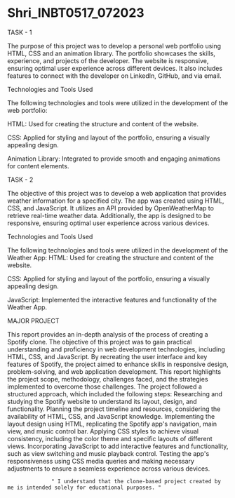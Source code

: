 # Shri_INBT0517_072023
TASK - 1

The purpose of this project was to develop a personal web portfolio using HTML, CSS and an animation library. The portfolio showcases the skills, experience, and projects of the developer. The website is responsive, ensuring optimal user experience across different devices. It also includes features to connect with the developer on LinkedIn, GitHub, and via email.

Technologies and Tools Used

The following technologies and tools were utilized in the development of the web portfolio:

HTML: Used for creating the structure and content of the website.

CSS: Applied for styling and layout of the portfolio, ensuring a visually appealing design.

Animation Library: Integrated to provide smooth and engaging animations for content elements.

TASK - 2

The objective of this project was to develop a web application that provides weather information for a specified city. The app was created using HTML, CSS, and JavaScript. It utilizes an API provided by OpenWeatherMap to retrieve real-time weather data. Additionally, the app is designed to be responsive, ensuring optimal user experience across various devices.

Technologies and Tools Used

The following technologies and tools were utilized in the development of the Weather App: HTML: Used for creating the structure and content of the website.

CSS: Applied for styling and layout of the portfolio, ensuring a visually appealing design.

JavaScript: Implemented the interactive features and functionality of the Weather App.

MAJOR PROJECT

This report provides an in-depth analysis of the process of creating a Spotify clone. The objective of this project was to gain practical understanding and proficiency in web development technologies, including HTML, CSS, and JavaScript. By recreating the user interface and key features of Spotify, the project aimed to enhance skills in responsive design, problem-solving, and web application development. This report highlights the project scope, methodology, challenges faced, and the strategies implemented to overcome those challenges. The project followed a structured approach, which included the following steps: Researching and studying the Spotify website to understand its layout, design, and functionality. Planning the project timeline and resources, considering the availability of HTML, CSS, and JavaScript knowledge. Implementing the layout design using HTML, replicating the Spotify app's navigation, main view, and music control bar. Applying CSS styles to achieve visual consistency, including the color theme and specific layouts of different views. Incorporating JavaScript to add interactive features and functionality, such as view switching and music playback control. Testing the app's responsiveness using CSS media queries and making necessary adjustments to ensure a seamless experience across various devices.

                  " I understand that the clone-based project created by me is intended solely for educational purposes. "
